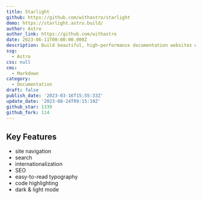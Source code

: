 ```yaml
---
title: Starlight
github: https://github.com/withastro/starlight
demo: https://starlight.astro.build/
author: Astro
author_link: https://github.com/withastro
date: 2023-06-11T00:00:00.000Z
description: Build beautiful, high-performance documentation websites with Astro.
ssg:
  - Astro
css: null
cms:
  - Markdown
category:
  - Documentation
draft: false
publish_date: '2023-03-16T15:55:33Z'
update_date: '2023-08-24T09:15:19Z'
github_star: 1339
github_fork: 114
---
```


## Key Features

- site navigation
- search
- internationalization
- SEO
- easy-to-read typography
- code highlighting
- dark & light mode
